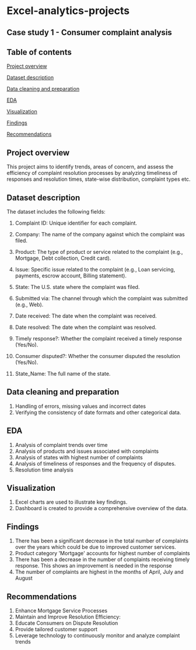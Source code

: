 # Excel-analytics-projects


## Case study 1 - Consumer complaint analysis

## Table of contents

[Project overview](Project-overview)

[Dataset description](Dataset-description)

[Data cleaning and preparation](Data-cleaning-and-preparation)

[EDA](EDA)

[Visualization](Visualization)

[Findings](Findings)

[Recommendations](Recommendations)

## Project overview

This project aims to identify trends, areas of concern, and assess the efficiency of complaint resolution processes by analyzing timeliness of responses and resolution times, state-wise distribution, complaint types etc.

## Dataset description

The dataset includes the following fields:

1. Complaint ID: Unique identifier for each complaint.

2. Company: The name of the company against which the complaint was filed.

3. Product: The type of product or service related to the complaint (e.g., Mortgage, Debt collection, Credit card).

4. Issue: Specific issue related to the complaint (e.g., Loan servicing, payments, escrow account, Billing statement).

5. State: The U.S. state where the complaint was filed.

6. Submitted via: The channel through which the complaint was submitted (e.g., Web).

7. Date received: The date when the complaint was received.

8. Date resolved: The date when the complaint was resolved.

9. Timely response?: Whether the complaint received a timely response (Yes/No).

10. Consumer disputed?: Whether the consumer disputed the resolution (Yes/No).

11. State_Name: The full name of the state.

## Data cleaning and preparation

1. Handling of errors, missing values and incorrect dates
2. Verifying the consistency of date formats and other categorical data.

## EDA

1. Analysis of complaint trends over time
2. Analysis of products and issues associated with complaints
3. Analysis of states with highest number of complaints
4. Analysis of timeliness of responses and the frequency of disputes.
5. Resolution time analysis

## Visualization

1. Excel charts are used to illustrate key findings.
2. Dashboard is created to provide a comprehensive overview of the data.

## Findings

1. There has been a significant decrease in the total number of complaints over the years which could be due to improved customer services.
2. Product category 'Mortgage' accounts for highest number of complaints
3. There has been a decrease in the number of complaints receiving timely response. This shows an improvement is needed in the response
4. The number of complaints are highest in the months of April, July and August

## Recommendations

1. Enhance Mortgage Service Processes
2. Maintain and Improve Resolution Efficiency:
3. Educate Consumers on Dispute Resolution
4. Provide tailored customer support
5. Leverage technology to continuously monitor and analyze complaint trends



